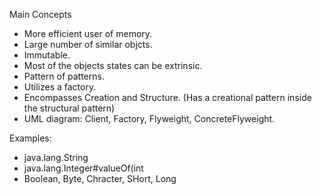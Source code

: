 Main Concepts

- More efficient user of memory.
- Large number of similar objcts.
- Immutable.
- Most of the objects states can be extrinsic.
- Pattern of patterns.
- Utilizes a factory.
- Encompasses Creation and Structure. (Has a creational pattern inside the structural pattern)
- UML diagram: Client, Factory, Flyweight, ConcreteFlyweight.

Examples:

- java.lang.String
- java.lang.Integer#valueOf(int
- Boolean, Byte, Chracter, SHort, Long
